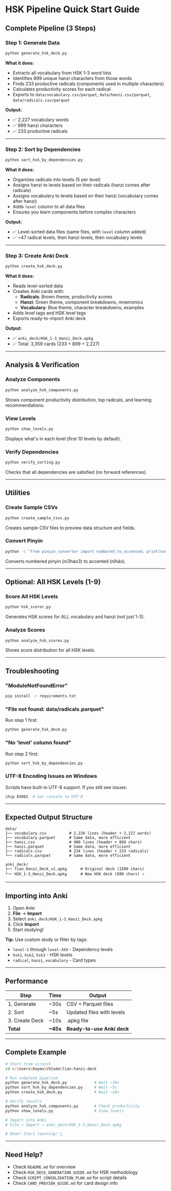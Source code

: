 # HSK Pipeline Quick Start Guide

## Complete Pipeline (3 Steps)

### Step 1: Generate Data
```bash
python generate_hsk_deck.py
```
**What it does:**
- Extracts all vocabulary from HSK 1-3 word lists
- Identifies 899 unique hanzi characters from those words
- Finds 233 productive radicals (components used in multiple characters)
- Calculates productivity scores for each radical
- Exports to `data/vocabulary.csv/parquet`, `data/hanzi.csv/parquet`, `data/radicals.csv/parquet`

**Output:**
- ✅ 2,227 vocabulary words
- ✅ 899 hanzi characters
- ✅ 233 productive radicals

---

### Step 2: Sort by Dependencies
```bash
python sort_hsk_by_dependencies.py
```
**What it does:**
- Organizes radicals into levels (5 per level)
- Assigns hanzi to levels based on their radicals (hanzi comes after radicals)
- Assigns vocabulary to levels based on their hanzi (vocabulary comes after hanzi)
- Adds `level` column to all data files
- Ensures you learn components before complex characters

**Output:**
- ✅ Level-sorted data files (same files, with `level` column added)
- ✅ ~47 radical levels, then hanzi levels, then vocabulary levels

---

### Step 3: Create Anki Deck
```bash
python create_hsk_deck.py
```
**What it does:**
- Reads level-sorted data
- Creates Anki cards with:
  - **Radicals**: Brown theme, productivity scores
  - **Hanzi**: Green theme, component breakdowns, mnemonics
  - **Vocabulary**: Blue theme, character breakdowns, examples
- Adds level tags and HSK level tags
- Exports ready-to-import Anki deck

**Output:**
- ✅ `anki_deck/HSK_1-3_Hanzi_Deck.apkg`
- ✅ Total: 3,359 cards (233 + 899 + 2,227)

---

## Analysis & Verification

### Analyze Components
```bash
python analyze_hsk_components.py
```
Shows component productivity distribution, top radicals, and learning recommendations.

### View Levels
```bash
python show_levels.py
```
Displays what's in each level (first 10 levels by default).

### Verify Dependencies
```bash
python verify_sorting.py
```
Checks that all dependencies are satisfied (no forward references).

---

## Utilities

### Create Sample CSVs
```bash
python create_sample_csvs.py
```
Creates sample CSV files to preview data structure and fields.

### Convert Pinyin
```bash
python -c "from pinyin_converter import numbered_to_accented; print(numbered_to_accented('ni3hao3'))"
```
Converts numbered pinyin (ni3hao3) to accented (nǐhǎo).

---

## Optional: All HSK Levels (1-9)

### Score All HSK Levels
```bash
python hsk_scorer.py
```
Generates HSK scores for ALL vocabulary and hanzi (not just 1-3).

### Analyze Scores
```bash
python analyze_hsk_scores.py
```
Shows score distribution for all HSK levels.

---

## Troubleshooting

### "ModuleNotFoundError"
```bash
pip install -r requirements.txt
```

### "File not found: data/radicals.parquet"
Run step 1 first:
```bash
python generate_hsk_deck.py
```

### "No 'level' column found"
Run step 2 first:
```bash
python sort_hsk_by_dependencies.py
```

### UTF-8 Encoding Issues on Windows
Scripts have built-in UTF-8 support. If you still see issues:
```bash
chcp 65001  # Set console to UTF-8
```

---

## Expected Output Structure

```
data/
├── vocabulary.csv          # 2,228 lines (header + 2,227 words)
├── vocabulary.parquet      # Same data, more efficient
├── hanzi.csv               # 900 lines (header + 899 chars)
├── hanzi.parquet           # Same data, more efficient
├── radicals.csv            # 234 lines (header + 233 radicals)
└── radicals.parquet        # Same data, more efficient

anki_deck/
├── Tian_Hanzi_Deck_v1.apkg      # Original deck (1500 chars)
└── HSK_1-3_Hanzi_Deck.apkg      # New HSK deck (899 chars) ⭐
```

---

## Importing into Anki

1. Open Anki
2. **File** → **Import**
3. Select `anki_deck/HSK_1-3_Hanzi_Deck.apkg`
4. Click **Import**
5. Start studying!

**Tip:** Use custom study or filter by tags:
- `level-1` through `level-XXX` - Dependency levels
- `hsk1`, `hsk2`, `hsk3` - HSK levels
- `radical`, `hanzi`, `vocabulary` - Card types

---

## Performance

| Step | Time | Output |
|------|------|--------|
| 1. Generate | ~30s | CSV + Parquet files |
| 2. Sort | ~5s | Updated files with levels |
| 3. Create Deck | ~10s | .apkg file |
| **Total** | **~45s** | **Ready-to-use Anki deck** |

---

## Complete Example

```bash
# Start from scratch
cd c:\Users\Raymu\VSCode\Tian-hanzi-deck

# Run complete pipeline
python generate_hsk_deck.py            # Wait ~30s
python sort_hsk_by_dependencies.py     # Wait ~5s
python create_hsk_deck.py              # Wait ~10s

# Verify results
python analyze_hsk_components.py       # Check productivity
python show_levels.py                  # View levels

# Import into Anki
# File → Import → anki_deck/HSK_1-3_Hanzi_Deck.apkg

# Done! Start learning! 🎉
```

---

## Need Help?

- Check `README.md` for overview
- Check `HSK_DECK_GENERATION_GUIDE.md` for HSK methodology
- Check `SCRIPT_CONSOLIDATION_PLAN.md` for script details
- Check `CARD_PREVIEW_GUIDE.md` for card design info
